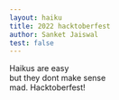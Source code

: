 ```yaml
---
layout: haiku
title: 2022 hacktoberfest
author: Sanket Jaiswal
test: false
---
```

Haikus are easy <br>
but they dont make sense <br>
mad. Hacktoberfest!<br>
